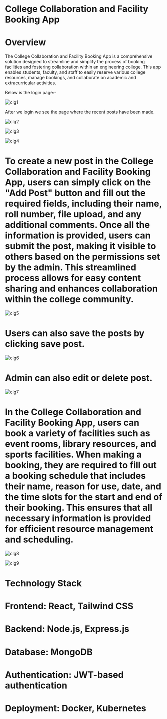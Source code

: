 # College Collaboration and Facility Booking App

# Overview

The College Collaboration and Facility Booking App is a comprehensive solution designed to streamline and simplify the process of booking facilities and fostering collaboration within an engineering college. This app enables students, faculty, and staff to easily reserve various college resources, manage bookings, and collaborate on academic and extracurricular activities.

Below is the login page:-

![clg1](https://github.com/user-attachments/assets/f8ebffab-c6f2-430e-a359-0178990248e0)

After we login we see the page where the recent posts have been made.

![clg2](https://github.com/user-attachments/assets/a00c4a55-0715-4f49-8fd2-eee1958f5997)

![clg3](https://github.com/user-attachments/assets/f6df10b6-b353-4225-9487-b9fda5ef7f06)

![clg4](https://github.com/user-attachments/assets/2c089884-c04a-4976-ac84-ea1b14b72264)

# To create a new post in the College Collaboration and Facility Booking App, users can simply click on the "Add Post" button and fill out the required fields, including their name, roll number, file upload, and any additional comments. Once all the information is provided, users can submit the post, making it visible to others based on the permissions set by the admin. This streamlined process allows for easy content sharing and enhances collaboration within the college community.

![clg5](https://github.com/user-attachments/assets/17f1ccd1-00f3-4d66-8fde-127c205bda0d)


# Users can also save the posts by clicking save post.

![clg6](https://github.com/user-attachments/assets/fa448b01-5bd4-4217-a5a3-a822f3deb848)

# Admin can also edit or delete post.

![clg7](https://github.com/user-attachments/assets/e4f79c0f-8962-4cd6-a954-64155f37af2c)

# In the College Collaboration and Facility Booking App, users can book a variety of facilities such as event rooms, library resources, and sports facilities. When making a booking, they are required to fill out a booking schedule that includes their name, reason for use, date, and the time slots for the start and end of their booking. This ensures that all necessary information is provided for efficient resource management and scheduling.


![clg8](https://github.com/user-attachments/assets/f05876d5-20b6-41e7-bd63-1bb206eb944a)


![clg9](https://github.com/user-attachments/assets/fb542913-7bad-48b2-9c4c-c2fe3cd62c0d)


# Technology Stack
# Frontend: React, Tailwind CSS
# Backend: Node.js, Express.js
# Database: MongoDB
# Authentication: JWT-based authentication
# Deployment: Docker, Kubernetes


